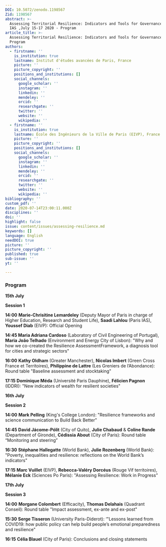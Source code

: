 ```yaml
---
DOI: 10.5072/zenodo.1198567
Zid: 1198567
abstract: >-
  Assessing Territorial Resilience: Indicators and Tools for Governance, Paris
  IAS ,July 15-17 2020 - Program
article_title: >-
  Assessing Territorial Resilience: Indicators and Tools for Governance -
  Program
authors:
  - firstname: ''
    is_institution: true
    lastname: Institut d'études avancées de Paris, France
    picture: ''
    picture_copyright: ''
    positions_and_institutions: []
    social_channels:
      google_scholar: ''
      instagram: ''
      linkedin: ''
      mendeley: ''
      orcid: ''
      researchgate: ''
      twitter: ''
      website: ''
      wikipedia: ''
  - firstname: ''
    is_institution: true
    lastname: École des Ingénieurs de la Ville de Paris (EIVP), France
    picture: ''
    picture_copyright: ''
    positions_and_institutions: []
    social_channels:
      google_scholar: ''
      instagram: ''
      linkedin: ''
      mendeley: ''
      orcid: ''
      researchgate: ''
      twitter: ''
      website: ''
      wikipedia: ''
bibliography: ''
custom_pdf: ''
date: 2020-07-14T23:00:11.000Z
disciplines: ''
doi: ''
highlight: false
issue: content/issues/assessing-resilience.md
keywords: []
language: English
needDOI: true
picture: ''
picture_copyright: ''
published: true
sub-issue: ''
yt: ''

---
```



### Program

**15th July**

**Session 1**

**14:00**    **Marie-Chrisitine Lemardeley** (Deputy Mayor of Paris in charge of Higher Education, Research and Student Life), **Saadi Lahlou** (Paris IAS), **Youssef Diab** (EIVP):  Official Opening

**14:45    Maria Adriana Cardoso** (Laboratory of Civil Engineering of Portugal), **Maria João Telhado** (Environment and Energy City of Lisbon): "Why and how we co-created the Resilience AssessmentFramework, a diagnosis tool for cities and strategic sectors"

**16:00**    **Kathy Oldham**  (Greater Manchester), **Nicolas Imbert** (Green Cross France et Territoires), **Philippine de Lattre** (Les Greniers de l’Abondance): Round table "Baseline assessment and stocktaking"

**17:15**    **Dominique Méda** (Université Paris Dauphine), **Félicien Pagnon** (IDDRI): "New indicators of wealth for resilient societies"

**16th July** 

**Session 2**

**14:00**    **Mark Pelling** (King's College London): "Resilience frameworks and science communication to Build Back Better"

**14:45**    **David Jácome-Pólit** (City of Quito), **Julie Chabaud** & **Coline Rande** (Department of Gironde),  **Cédissia About** (City of Paris): Round table “Monitoring and steering”

**16:30**   **Stéphane Hallegatte** (World Bank), **Julie Rozenberg** (World Bank): "Poverty, inequalities and resilience: reflections on the World Bank’s indicators"

**17:15**   **Marc Vuillet** (EIVP), **Rebecca-Valéry Dorcéus** (Rouge Vif territoires), **Mélanie Eck** (Sciences Po Paris): "Assessing Resilience: Work in Progress"

**17th July**

**Session 3**

**14:00**    **Morgane Colombert** (Efficacity), **Thomas Delahais** (Quadrant Conseil): Round table "Impact assessment, ex-ante and ex-post"

**15:30**    **Serge Tisseron** (University Paris-Diderot): ‘"Lessons learned from COVID19: how public policy can help build people’s emotional preparedness and resilience"

**16:15**   **Célia Blauel** (City of Paris): Conclusions and closing statements
